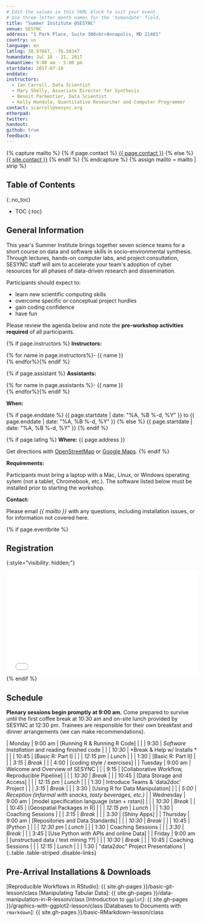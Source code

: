 ```yaml
---
# Edit the values in this YAML block to suit your event.
# Use three-letter month names for the 'humandate' field.
title: "Summer Institute @SESYNC"
venue: SESYNC
address: "1 Park Place, Suite 300<br>Annapolis, MD 21401"
country: us
language: en
latlng: 38.97667, -76.50347
humandate: Jul 18 - 21, 2017
humantime: 9:00 am - 5:00 pm
startdate: 2017-07-18
enddate:
instructors:
  - Ian Carroll, Data Scientist
  - Mary Shelly, Associate Director for Synthesis
  - Benoit Parmentier, Data Scientist
  - Kelly Hondula, Quantitative Researcher and Computer Programmer
contact: icarroll@sesync.org
etherpad:
twitter:
handout:
github: true
feedback:
---
```


<!-- Capture additional variables to use below. -->

{% capture mailto %}
{% if page.contact %}
  <a href='mailto:{{page.contact}}'>{{ page.contact }}</a>
{% else %}
  <a href='mailto:{{site.contact}}'>{{ site.contact }}</a>
{% endif %}
{% endcapture %}
{% assign mailto = mailto | strip %}

## Table of Contents
{:.no_toc}

* TOC
{:toc}

## General Information

This year's Summer Institute brings together seven science teams for a short course on data and software skills in socio-environmental synthesis. Through lectures, hands-on computer labs, and project consultation, SESYNC staff will aim to accelerate your team's adoption of cyber resources for all phases of data-driven research and dissemination.

Participants should expect to:

- learn new scientific computing skills
- overcome specific or conceptual project hurdles
- gain coding confidence
- have fun

Please review the agenda below and note the **pre-workshop activities required** of all participants.

<!-- The next block displays instructors' names if they are available. -->

{% if page.instructors %}
**Instructors:**

{% for name in page.instructors%}- {{ name }}  
{% endfor%}{% endif %}

{% if page.assistant %}
**Assistants:**

{% for name in page.assistants %}- {{ name }}  
{% endfor%}{% endif %}

**When:**

{% if page.enddate %}
{{ page.startdate | date: "%A, %B %-d, %Y" }} to {{ page.enddate | date: "%A, %B %-d, %Y" }}
{% else %}
{{ page.startdate | date: "%A, %B %-d, %Y" }}
{% endif %}

<!-- The next block displays the address and links to a map showing directions. -->

{% if page.latlng %}
**Where:**
{{ page.address }}
  
Get directions with
<a href="//www.openstreetmap.org/?mlat={{ page.latlng | replace:',','&mlon=' }}&zoom=16">OpenStreetMap</a> or
<a href="//maps.google.com/maps?q={{ page.latlng }}">Google Maps</a>.
{% endif %}

<!-- Modify the next block if there are any special requirements. -->

**Requirements:**

Participants must bring a laptop with a Mac, Linux, or Windows operating sytem (not a tablet, Chromebook, etc.). The software listed below must be installed prior to starting the workshop.

<!--
The following block automatically inserts a contact email address if one has been specified
for the page. If one hasn't, this block inserts the site.contact address in docs/_config.yml.
-->

**Contact:**

Please email *{{ mailto }}* with any questions, including installation issues, or for information not covered here.

<!--
An eventbrite value in the YAML front matter triggers the next block.
-->

{% if page.eventbrite %}
## Registration
{:style="visibility: hidden;"}

<iframe
  src="//eventbrite.com/tickets-external?eid={{ page.eventbrite }}&ref=etckt"
  frameborder="0" height="275" width="100%"
  vspace="0" hspace="0" marginheight="5" marginwidth="5"
  scrolling="auto" allowtransparency="true">
</iframe>
{% endif %}

<!-- Compose the schedule below. -->

## Schedule

**Plenary sessions begin promptly at 9:00 am.** Come prepared to survive until the first coffee break at 10:30 am and on-site lunch provided by SESYNC at 12:30 pm. Trainees are responsible for their own breakfast and dinner arrangements (we can make recommendations).


| Monday    | 9:00 am    | [Running R & Running R Code]                                         |
|           | 9:30       | *Software Installation* and reading finished code                    |
|           | *10:30*    | *Break & Help w/ Installs *                                          |
|           | 10:45      | [Basic R: Part I]                                                    |
|           | *12:15 pm* | *Lunch*                                                              |
|           | 1:30       | [Basic R: Part II]                                                   |
|           | *3:15*     | *Break*                                                              |
|           | 4:00       | [coding style / exercises]                                           |
| Tuesday   | 9:00 am    | Welcome and Overview of SESYNC                                       |
|           | 9:15       | [Collaborative Workflow, Reproducible Pipeline]                      |
|           | *10:30*    | *Break*                                                              |
|           | 10:45      | [Data Storage and Access]                                            |
|           | *12:15 pm* | *Lunch*                                                              |
|           | 1:30       | Introduce Teams & 'data2doc' Project                                 |
|           | *3:15*     | *Break*                                                              |
|           | 3:30       | [Using R for Data Manipulation]                                      |
|           | *5:00*     | *Reception (informal with snacks, tasty beverages, etc.)*            |
| Wednesday | 9:00 am    | [model specification language (stan + rstan)]                        |
|           | *10:30*    | *Break*                                                              |
|           | 10:45      | [Geospatial Packages in R]                                           |
|           | *12:15 pm* | *Lunch*                                                              |
|           | 1:30       | Coaching Sessions                                                    |
|           | *3:15*     | *Break*                                                              |
|           | 3:30       | [Shiny Apps]                                                         |
| Thursday  | 9:00 am    | [Repositories and Data Standards]                                    |
|           | *10:30*    | *Break*                                                              |
|           | 10:45      | [Python ]                                                            |
|           | *12:30 pm* | *Lunch*                                                              |
|           | 1:30       | Coaching Sessions                                                    |
|           | *3:30*     | *Break*                                                              |
|           | 3:45       | [Use Python with APIs and online Data]                               |
| Friday    | 9:00 am    | [unstructued data / text mining ??]                                  |
|           | *10:30*    | *Break*                                                              |
|           | 10:45      | Coaching Sessions                                                    |
|           | *12:15*    | *Lunch*                                                              |
|           | 1:30       | "data2doc" Project Presentations                                     |
{:.table .table-striped .disable-links}

<!-- add '.disable-links' to disable lesson links -->

<!--
Use the next block to detail pre-arrival installation and download instructions.
Certain standard procedures may be included, e.g. docs/_includes/setup-RStudio.md.
-->

## Pre-Arrival Installations & Downloads


<!-- Only use space below for links. -->

[Reproducible Workflows in RStudio]: {{ site.gh-pages }}/basic-git-lesson/class
[Manipulating Tabular Data]: {{ site.gh-pages }}/data-manipulation-in-R-lesson/class
[Introduction to `ggplot`]: {{ site.gh-pages }}/graphics-with-ggplot2-lesson/class
[Databases to Documents with `rmarkdown`]: {{ site.gh-pages }}/basic-RMarkdown-lesson/class
